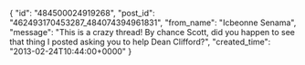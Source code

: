  {
   "id": "484500024919268",
   "post_id": "462493170453287_484074394961831",
   "from_name": "Icbeonne Senama",
   "message": "This is a crazy thread! By chance Scott, did you happen to see that thing I posted asking you to help Dean Clifford?",
   "created_time": "2013-02-24T10:44:00+0000"
 }
